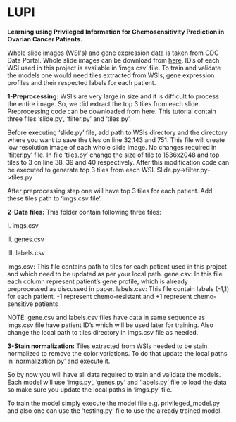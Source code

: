 # LUPI
**Learning using Privileged Information for Chemosensitivity Prediction in Ovarian Cancer Patients.**

Whole slide images (WSI's) and gene expression data is taken from GDC Data Portal. Whole slide images can be download from [here](https://portal.gdc.cancer.gov/repository?facetTab=files&filters=%7B%22op%22%3A%22and%22%2C%22content%22%3A%5B%7B%22op%22%3A%22in%22%2C%22content%22%3A%7B%22field%22%3A%22cases.project.program.name%22%2C%22value%22%3A%5B%22TCGA%22%5D%7D%7D%2C%7B%22op%22%3A%22in%22%2C%22content%22%3A%7B%22field%22%3A%22cases.project.project_id%22%2C%22value%22%3A%5B%22TCGA-OV%22%5D%7D%7D%2C%7B%22op%22%3A%22in%22%2C%22content%22%3A%7B%22field%22%3A%22files.data_type%22%2C%22value%22%3A%5B%22Slide%20Image%22%5D%7D%7D%2C%7B%22op%22%3A%22in%22%2C%22content%22%3A%7B%22field%22%3A%22files.experimental_strategy%22%2C%22value%22%3A%5B%22Tissue%20Slide%22%5D%7D%7D%5D%7D). 
ID’s of each WSI used in this project is available in ‘imgs.csv’ file.
To train and validate the models one would need tiles extracted from WSIs, gene expression profiles and their respected labels for each patient. 

**1-Preprocessing:** WSI’s are very large in size and it is difficult to process the entire image. So, we did extract the top 3 tiles from each slide. Preprocessing code can be downloaded from here. This tutorial contain three files ‘slide.py’, ‘filter.py’ and ‘tiles.py’.

Before executing ‘slide.py’ file, add path to WSIs directory and the directory where you want to save the tiles on line 32,143 and 751. This file will create low resolution image of each whole slide image. No changes required in ‘filter.py’ file. In file ‘tiles.py’ change the size of tile to 1536x2048 and top tiles to 3 on line 38, 39 and 40 respectively. After this modification code can be executed to generate top 3 tiles from each WSI. Slide.py->filter.py->tiles.py

After preprocessing step one will have top 3 tiles for each patient. Add these tiles path to ‘imgs.csv file’.

**2-Data files:** This folder contain following three files:

  I.	imgs.csv 
  
  II.	genes.csv
  
  III.	labels.csv

imgs.csv: This file contains path to tiles for each patient used in this project and which need to be updated as per your local path.
gene.csv: In this file each column represent patient’s gene profile, which is already preprocessed as discussed in paper.
labels.csv: This file contain labels (-1,1) for each patient. -1 represent chemo-resistant and +1 represent chemo-sensitive patients

NOTE: gene.csv and labels.csv files have data in same sequence as imgs.csv file have patient ID’s which will be used later for training. Also change the local path to tiles directory in imgs.csv file as needed.

**3-Stain normalization:** Tiles extracted from WSIs needed to be stain normalized to remove the color variations. To do that update the local paths in ‘normalization.py’ and execute it.

So by now you will have all data required to train and validate the models. Each model will use ‘imgs.py’, ‘genes.py’ and ‘labels.py’ file to load the data so make sure you update the local paths in ‘imgs.py’ file.

To train the model simply execute the model file e.g. privileged_model.py and also one can use the ‘testing.py’ file to use the already trained model.






